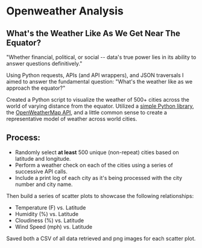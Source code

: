 # Openweather Analysis

## What's the Weather Like As We Get Near The Equator?

"Whether financial, political, or social -- data's true power lies in its ability to answer questions definitively."

Using Python requests, APIs (and API wrappers), and JSON traversals I aimed to answer the fundamental question: "What's the weather like as we approach the equator?"

Created a Python script to visualize the weather of 500+ cities across the world of varying distance from the equator. Utilized a [simple Python library](https://pypi.python.org/pypi/citipy), the [OpenWeatherMap API](https://openweathermap.org/api), and a little common sense to create a representative model of weather across world cities.


## Process:

* Randomly select **at least** 500 unique (non-repeat) cities based on latitude and longitude.
* Perform a weather check on each of the cities using a series of successive API calls.
* Include a print log of each city as it's being processed with the city number and city name.

Then build a series of scatter plots to showcase the following relationships:

* Temperature (F) vs. Latitude
* Humidity (%) vs. Latitude
* Cloudiness (%) vs. Latitude
* Wind Speed (mph) vs. Latitude

Saved both a CSV of all data retrieved and png images for each scatter plot.
